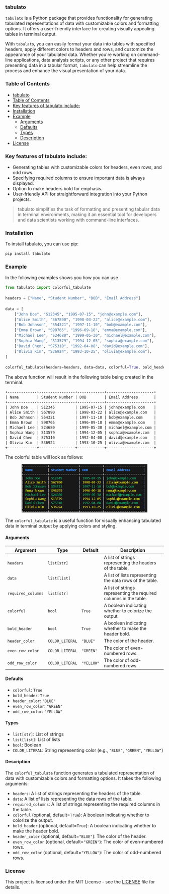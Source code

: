 ### tabulato

`tabulato` is a Python package that provides functionality for generating tabulated representations of data with customizable colors and formatting options. It offers a user-friendly interface for creating visually appealing tables in terminal output.

With `tabulato`, you can easily format your data into tables with specified headers, apply different colors to headers and rows, and customize the appearance of your tabulated data. Whether you're working on command-line applications, data analysis scripts, or any other project that requires presenting data in a tabular format, `tabulato` can help streamline the process and enhance the visual presentation of your data.

### Table of Contents

- [tabulato](#tabulato)
- [Table of Contents](#table-of-contents)
- [Key features of tabulato include:](#key-features-of-tabulato-include)
- [Installation](#installation)
- [Example](#example)
  - [Arguments](#arguments)
  - [Defaults](#defaults)
  - [Types](#types)
  - [Description](#description)
- [License](#license)

### Key features of tabulato include:

- Generating tables with customizable colors for headers, even rows, and odd rows.
- Specifying required columns to ensure important data is always displayed.
- Option to make headers bold for emphasis.
- User-friendly API for straightforward integration into your Python projects.

> tabulato simplifies the task of formatting and presenting tabular data in terminal environments, making it an essential tool for developers and data scientists working with command-line interfaces.

### Installation

To install tabulato, you can use pip:

```bash
pip install tabulato
```

### Example

In the following examples shows you how you can use

```py
from tabulato import colorful_tabulate

headers = ["Name", "Student Number", "DOB", "Email Address"]

data = [
    ["John Doe", "S12345", "1995-07-15", "john@example.com"],
    ["Alice Smith", "S67890", "1998-03-22", "alice@example.com"],
    ["Bob Johnson", "S54321", "1997-11-10", "bob@example.com"],
    ["Emma Brown", "S98765", "1996-09-18", "emma@example.com"],
    ["Michael Lee", "S24680", "1999-05-30", "michael@example.com"],
    ["Sophia Wang", "S13579", "1994-12-05", "sophia@example.com"],
    ["David Chen", "S75310", "1992-04-08", "david@example.com"],
    ["Olivia Kim", "S36924", "1993-10-25", "olivia@example.com"],
]

colorful_tabulate(headers=headers, data=data, colorful=True, bold_header=True)
```

The above function will result in the following table being created in the terminal.

```shell
+-------------+----------------+------------+---------------------+
| Name        | Student Number | DOB        | Email Address       |
+-------------+----------------+------------+---------------------+
| John Doe    | S12345         | 1995-07-15 | john@example.com    |
| Alice Smith | S67890         | 1998-03-22 | alice@example.com   |
| Bob Johnson | S54321         | 1997-11-10 | bob@example.com     |
| Emma Brown  | S98765         | 1996-09-18 | emma@example.com    |
| Michael Lee | S24680         | 1999-05-30 | michael@example.com |
| Sophia Wang | S13579         | 1994-12-05 | sophia@example.com  |
| David Chen  | S75310         | 1992-04-08 | david@example.com   |
| Olivia Kim  | S36924         | 1993-10-25 | olivia@example.com  |
+-------------+----------------+------------+---------------------+
```

The colorful table will look as follows:

<p align='center'><img src='/images/demo.jpg' alt='demo' width="400"/></p>

The `colorful_tabulate` is a useful function for visually enhancing tabulated data in terminal output by applying colors and styling.

#### Arguments

| Argument           | Type            | Default    | Description                                                       |
| ------------------ | --------------- | ---------- | ----------------------------------------------------------------- |
| `headers`          | `list[str]`     |            | A list of strings representing the headers of the table.          |
| `data`             | `list[list]`    |            | A list of lists representing the data rows of the table.          |
| `required_columns` | `list[str]`     |            | A list of strings representing the required columns in the table. |
| `colorful`         | `bool`          | `True`     | A boolean indicating whether to colorize the output.              |
| `bold_header`      | `bool`          | `True`     | A boolean indicating whether to make the header bold.             |
| `header_color`     | `COLOR_LITERAL` | `"BLUE"`   | The color of the header.                                          |
| `even_row_color`   | `COLOR_LITERAL` | `"GREEN"`  | The color of even-numbered rows.                                  |
| `odd_row_color`    | `COLOR_LITERAL` | `"YELLOW"` | The color of odd-numbered rows.                                   |

#### Defaults

- `colorful`: `True`
- `bold_header`: `True`
- `header_color`: `"BLUE"`
- `even_row_color`: `"GREEN"`
- `odd_row_color`: `"YELLOW"`

#### Types

- `list[str]`: List of strings
- `list[list]`: List of lists
- `bool`: Boolean
- `COLOR_LITERAL`: String representing color (e.g., `"BLUE"`, `"GREEN"`, `"YELLOW"`)

#### Description

The `colorful_tabulate` function generates a tabulated representation of data with customizable colors and formatting options. It takes the following arguments:

- `headers`: A list of strings representing the headers of the table.
- `data`: A list of lists representing the data rows of the table.
- `required_columns`: A list of strings representing the required columns in the table.
- `colorful` (optional, default=`True`): A boolean indicating whether to colorize the output.
- `bold_header` (optional, default=`True`): A boolean indicating whether to make the header bold.
- `header_color` (optional, default=`"BLUE"`): The color of the header.
- `even_row_color` (optional, default=`"GREEN"`): The color of even-numbered rows.
- `odd_row_color` (optional, default=`"YELLOW"`): The color of odd-numbered rows.

### License

This project is licensed under the MIT License - see the [LICENSE](/LISENSE) file for details.
